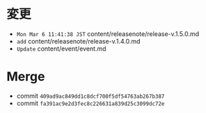 # 変更
+ `Mon Mar 6 11:41:38 JST` content/releasenote/release-v.1.5.0.md
+ `add`         content/releasenote/release-v.1.4.0.md
+ `Update`      content/event/event.md


# Merge
+ commit `409ad9ac849dd1c8dcf700f5df54763ab267b387`
+ commit `fa391ac9e2d3fec8c226631a839d25c3099dc72e`
